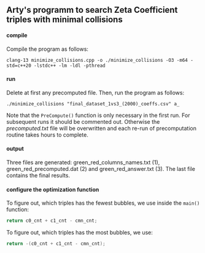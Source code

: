 ## Arty's programm to search Zeta Coefficient triples with minimal collisions

#### compile
Compile the program as follows:

```console
clang-13 minimize_collisions.cpp -o ./minimize_collisions -O3 -m64 -std=c++20 -lstdc++ -lm -ldl -pthread
```

#### run
Delete at first any precomputed file.
Then, run the program as follows:

```console
./minimize_collisions "final_dataset_1vs3_(2000)_coeffs.csv" a_
```
Note that the `PreCompute()` function is only necessary in the first run. For subsequent runs it should be commented out. Otherwise the *precomputed.txt* file will be overwritten and each re-run of precomputation routine takes hours to complete.

#### output
Three files are generated: green_red_columns_names.txt (1), green_red_precomputed.dat (2) and green_red_answer.txt (3).
The last file contains the final results.

#### configure the optimization function
To figure out, which triples has the fewest bubbles, we use inside the `main()` function:

```cpp
return c0_cnt + c1_cnt - cmn_cnt;
```

To figure out, which triples has the most bubbles, we use:

```cpp
return -(c0_cnt + c1_cnt - cmn_cnt);
```

